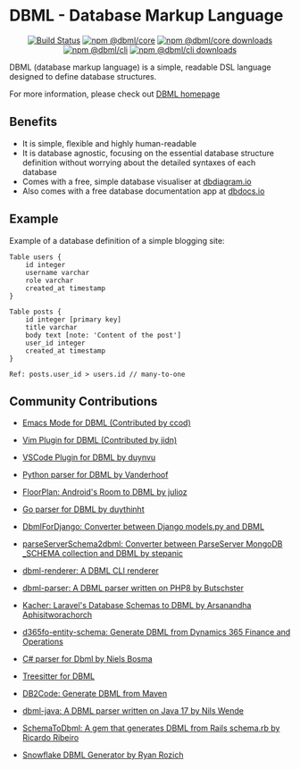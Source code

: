 # DBML - Database Markup Language

<div align="center">

[![Build Status](https://img.shields.io/github/actions/workflow/status/holistics/dbml/test.yml?label=CI&logo=github&style=flat-square)](https://github.com/holistics/dbml/actions/workflows/test.yml)
[![npm @dbml/core](https://img.shields.io/npm/v/@dbml/core?style=flat-square&label=npm%20@dbml/core)](https://www.npmjs.org/package/@dbml/core)
[![npm @dbml/core downloads](https://img.shields.io/npm/dm/@dbml/core.svg?style=flat-square)](https://npm-stat.com/charts.html?package=@dbml/core)
[![npm @dbml/cli](https://img.shields.io/npm/v/@dbml/cli?style=flat-square&label=npm%20@dbml/cli)](https://www.npmjs.org/package/@dbml/cli)
[![npm @dbml/cli downloads](https://img.shields.io/npm/dm/@dbml/cli.svg?style=flat-square)](https://npm-stat.com/charts.html?package=@dbml/cli)

</div>
DBML (database markup language) is a simple, readable DSL language designed to define database structures.

For more information, please check out [DBML homepage](https://dbml.dbdiagram.io)

## Benefits

- It is simple, flexible and highly human-readable
- It is database agnostic, focusing on the essential database structure definition without worrying about the detailed syntaxes of each database
- Comes with a free, simple database visualiser at [dbdiagram.io](https://dbdiagram.io)
- Also comes with a free database documentation app at [dbdocs.io](https://dbdocs.io)

## Example

Example of a database definition of a simple blogging site:

    Table users {
        id integer
        username varchar
        role varchar
        created_at timestamp
    }

    Table posts {
        id integer [primary key]
        title varchar
        body text [note: 'Content of the post']
        user_id integer
        created_at timestamp
    }

    Ref: posts.user_id > users.id // many-to-one

## Community Contributions

* [Emacs Mode for DBML (Contributed by ccod)](https://github.com/ccod/dbd-mode)
* [Vim Plugin for DBML (Contributed by jidn)](https://github.com/jidn/vim-dbml)
* [VSCode Plugin for DBML by duynvu](https://marketplace.visualstudio.com/items?itemName=duynvu.dbml-language)
* [Python parser for DBML by Vanderhoof](https://github.com/Vanderhoof/PyDBML)
* [FloorPlan: Android's Room to DBML by julioz](https://github.com/julioz/FloorPlan)
* [Go parser for DBML by duythinht](https://github.com/duythinht/dbml-go)
* [DbmlForDjango: Converter between Django models.py and DBML](https://github.com/hamedsj/DbmlForDjango)
* [parseServerSchema2dbml: Converter between ParseServer MongoDB \_SCHEMA collection and DBML by stepanic](https://github.com/stepanic/parse-server-SCHEMA-to-DBML)
* [dbml-renderer: A DBML CLI renderer](https://github.com/softwaretechnik-berlin/dbml-renderer)
* [dbml-parser: A DBML parser written on PHP8 by Butschster](https://github.com/butschster/dbml-parser)
* [Kacher: Laravel's Database Schemas to DBML by Arsanandha Aphisitworachorch](https://github.com/aphisitworachorch/kacher)
* [d365fo-entity-schema: Generate DBML from Dynamics 365 Finance and Operations ](https://github.com/noakesey/d365fo-entity-schema)
* [C# parser for Dbml by Niels Bosma](https://github.com/Ivy-Interactive/Ivy.Dbml.Parser)

* [Treesitter for DBML](https://github.com/dynamotn/tree-sitter-dbml)
* [DB2Code: Generate DBML from Maven](https://github.com/alberlau/DB2Code)
* [dbml-java: A DBML parser written on Java 17 by Nils Wende](https://github.com/nilswende/dbml-java)
* [SchemaToDbml: A gem that generates DBML from Rails schema.rb by Ricardo Ribeiro](https://github.com/ricardojcribeiro/schema_to_dbml)
* [Snowflake DBML Generator by 	Ryan Rozich](https://github.com/ryanrozich/snowflake-dbml-generator)
